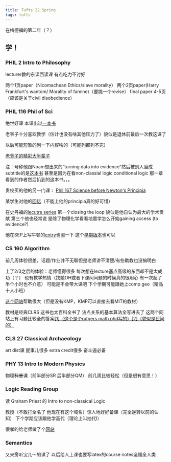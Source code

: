 ```yaml
---
title: Tufts 22 Spring
tags: tufts
---
```


在梅德福的第二年（？）

<!--more-->

## 学！

### PHIL 2 Intro to Philosophy

lecturer教的东读西读课 有点吃力不讨好

两个1页paper（Nicomachean Ethics/slave morality） 两个2页paper(Harry Frankfurt's wantom/ Morality of famine)（要挑一个revise） final paper 4-5页（应该是关于civil disobedience）

### PHIL 116 Phil of Sci

绝世好课  本课出过[一本书](https://oxford.universitypressscholarship.com/view/10.1093/oso/9780190098025.001.0001/oso-9780190098025)

老爷子十分喜欢教学（估计也没有啥其他压力了）貌似是退休前最后一次教这课了

以后可能短暂的列一下内容啥的（可能列都列不完）

[老爷子的精彩大半辈子](https://www.aip.org/history-programs/niels-bohr-library/oral-histories/46362)

注：号称他跟Noam想出来的“turning data into evidence”然后被别人当成subtitle的是[这本书](https://www.amazon.com/Isaac-Newtons-Scientific-Method-Cosmology/dp/019957040X) 甚至是因为在看non-classial logic conditional logic 那一章看到的作者然后扒到的这本书。。。

贵校买的他的另一门课： [Phil 167 Science before Newton's Principia](https://dl.tufts.edu/catalog?f%5Bmember_of_collections_ssim%5D%5B%5D=Great+Courses)

某学生对他的[回忆](https://digressionsnimpressions.typepad.com/digressionsimpressions/2018/05/celebrating-george-e-smith-tufts-1.html)（不能上他的principia真的好可惜）

在史丹福的[lecutre series](https://web.stanford.edu/dept/cisst/visitors.html) 第一个closing the loop 貌似是他自认为最大的学术贡献 第三个他也经常说 是除了物理化学看看地震学怎么开始gaining access (to evidence?)

他在SEP上写牛顿的[entry](https://plato.stanford.edu/entries/newton/)也囤一下 这个[早期版本](https://stanford.library.usyd.edu.au/archives/spr2013/entries/newton/)也可以

### CS 160 Algorithm

前几周体验很差，话题/作业并不无聊但是老师讲不清楚/有些助教也没搞明白

上了2/3之后的体验：老师懂得很多 每次想在lecture塞点高级的东西却不是太成功（？） 也有教学热情（找她OH或者下课问问题的时候真的很用心 有一次超了半个小时也不介意） 可能是不会带大课吧 下个学期可能跟她上comp geo（精品十人小班）

[这个网站](https://www.eecs.tufts.edu/~aloupis/comp160/summer/schedule.html)帮助很大（但是没有KMP，KMP可以直接去看MIT的教材）

教材是经典CLRS 这书也太百科全书了 沾点关系的基本算法全写进去了 这两个网站上有习题比较全的答案[[1]（这个是个rutgers math phd写的）](https://sites.math.rutgers.edu/~ajl213/CLRS/CLRS.html)[[2]（貌似是民间的）](https://walkccc.me/CLRS/)

### CLS 27 Classical Archaeology

art dist课 屁事儿很多 extra credit很多 奋斗逼必备

### PHY 13 Intro to Modern Physics

物理~~科普~~课（前半部分SR 后半部分QM）  前几周比较轻松（但是很有意思！）

### Logic Reading Group

读 Graham Priest 的 Intro to non-classical Logic

教授（不敢打全名了 他现在有这个域名）惊人地好好备课（完全逆转以前的认知） 下个学期应该跟他学高代（理论上叫抽代I）

很孝的给老师做了个[网站](https://ahuoguo.github.io/logic-wg/)

### Semantics

又来旁听宝儿～的课了 以后给人上课也要写latex的course notes造福全人类
